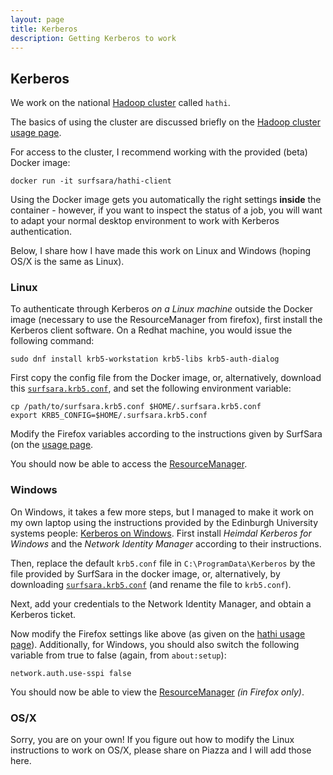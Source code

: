 ```yaml
---
layout: page
title: Kerberos
description: Getting Kerberos to work
---
```


## Kerberos

We work on the national [Hadoop cluster](https://userinfo.surfsara.nl/systems/hadoop/description) called `hathi`.

The basics of using the cluster are discussed briefly on the 
[Hadoop cluster usage page](https://userinfo.surfsara.nl/systems/hadoop/usage).

For access to the cluster, I recommend working with the provided (beta) Docker image:

```
docker run -it surfsara/hathi-client
```

Using the Docker image gets you automatically the right settings **inside** the container - however, if you want to inspect 
the status of a job, you will want to adapt your normal desktop environment to work with Kerberos authentication.

Below, I share how I have made this work on Linux and Windows (hoping OS/X is the same as Linux).

### Linux

To authenticate through Kerberos _on a Linux machine_ outside the Docker image (necessary to use the ResourceManager from firefox),
first install the Kerberos client software. On a Redhat machine, you would issue the following command:

```
sudo dnf install krb5-workstation krb5-libs krb5-auth-dialog
```

First copy the config file from the Docker image, or, alternatively, download this [`surfsara.krb5.conf`](surfsara.krb5.conf),
and set the following environment variable:

```
cp /path/to/surfsara.krb5.conf $HOME/.surfsara.krb5.conf
export KRB5_CONFIG=$HOME/.surfsara.krb5.conf
```

Modify the Firefox variables according to the instructions given by SurfSara (on the
[usage page](https://userinfo.surfsara.nl/systems/hadoop/usage).

You should now be able to access the [ResourceManager](http://head05.hathi.surfsara.nl/cluster).

### Windows

On Windows, it takes a few more steps, but I managed to make it work on my own laptop using the instructions provided by
the Edinburgh University systems people: [Kerberos on Windows](http://computing.help.inf.ed.ac.uk/kerberos-windows).
First install _Heimdal Kerberos for Windows_ and the _Network Identity Manager_ according to their instructions.

Then, replace the default `krb5.conf` file in `C:\ProgramData\Kerberos` by the file provided by SurfSara in the docker image,
or, alternatively, by downloading [`surfsara.krb5.conf`](surfsara.krb5.conf) (and rename the file to `krb5.conf`).

Next, add your credentials to the Network Identity Manager, and obtain a Kerberos ticket.

Now modify the Firefox settings like above (as given on the [hathi usage page](https://userinfo.surfsara.nl/systems/hadoop/usage)).
Additionally, for Windows, you should also switch the following variable from true to false (again, from `about:setup`):

```
network.auth.use-sspi false
```

You should now be able to view the [ResourceManager](http://head05.hathi.surfsara.nl/cluster) _(in Firefox only)_.

### OS/X

Sorry, you are on your own!
If you figure out how to modify the Linux instructions to work on OS/X, please share on Piazza and I will add those here.

